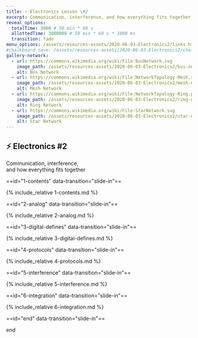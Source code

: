 ```yaml
---
title: ⚡ Electronics Lesson \#2
excerpt: Communication, interference, and how everything fits together
reveal_options:
  totalTime: 3000 # 50 min * 60 s
  allottedTime: 3000000 # 50 min * 60 s * 1000 ms
  transition: fade
menu_options: /assets/resources-assets/2020-06-03-Electronics2/links.html
#chalkboard_save: /assets/resources-assets/2020-06-03-Electronics2/chalkboard.json
gallery-network:
  - url: https://commons.wikimedia.org/wiki/File:BusNetwork.svg
    image_path: /assets/resources-assets/2020-06-03-Electronics2/bus-network.svg
    alt: Bus Network
  - url: https://commons.wikimedia.org/wiki/File:NetworkTopology-Mesh.svg
    image_path: /assets/resources-assets/2020-06-03-Electronics2/mesh-network.png
    alt: Mesh Network
  - url: https://commons.wikimedia.org/wiki/File:NetworkTopology-Ring.png
    image_path: /assets/resources-assets/2020-06-03-Electronics2/ring-network.png
    alt: Ring Network
  - url: https://commons.wikimedia.org/wiki/File:StarNetwork.svg
    image_path: /assets/resources-assets/2020-06-03-Electronics2/star-network.svg
    alt: Star Network
---
```


## ⚡ Electronics #2

Communication, interference,  
and how everything fits together

==id="1-contents" data-transition="slide-in"==

{% include_relative 1-contents.md %}

==id="2-analog" data-transition="slide-in"==

{% include_relative 2-analog.md %}

==id="3-digital-defines" data-transition="slide-in"==

{% include_relative 3-digital-defines.md %}

==id="4-protocols" data-transition="slide-in"==

{% include_relative 4-protocols.md %}

==id="5-interference" data-transition="slide-in"==

{% include_relative 5-interference.md %}

==id="6-integration" data-transition="slide-in"==

{% include_relative 6-integration.md %}

==id="end" data-transition="slide-in"==

end
